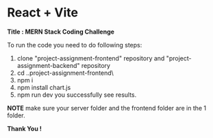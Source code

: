 # React + Vite
**Title : MERN Stack Coding Challenge**

To run the code you need to do following steps:
1. clone "project-assignment-frontend" repository and "project-assignment-backend" repository
2. cd .\.project-assignment-frontend\
3. npm i
4. npm install chart.js
5. npm run dev
you successfully see results.

**NOTE**
make sure your server folder and the frontend folder are in the 1 folder.

**Thank You !**
